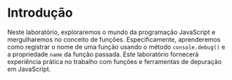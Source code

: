 # Introdução

Neste laboratório, exploraremos o mundo da programação JavaScript e mergulharemos no conceito de funções. Especificamente, aprenderemos como registrar o nome de uma função usando o método `console.debug()` e a propriedade `name` da função passada. Este laboratório fornecerá experiência prática no trabalho com funções e ferramentas de depuração em JavaScript.
